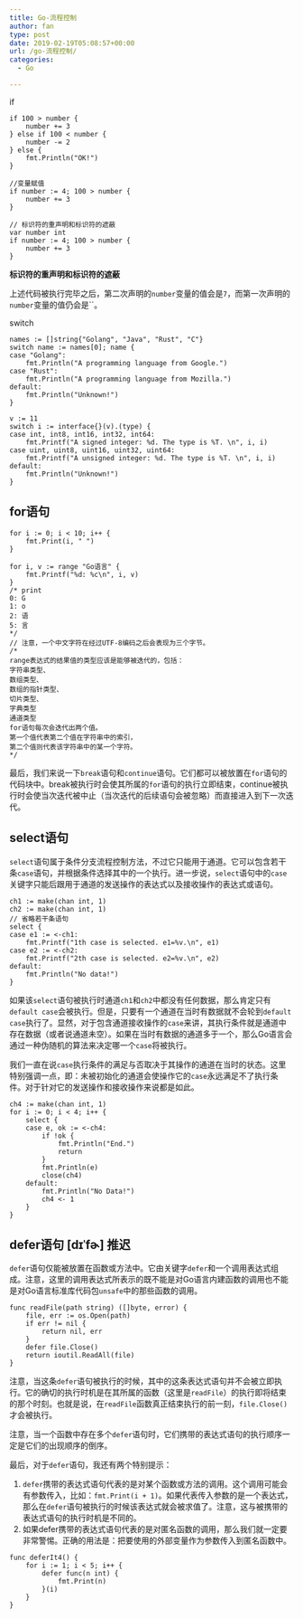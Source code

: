 ```yaml
---
title: Go-流程控制
author: fan
type: post
date: 2019-02-19T05:08:57+00:00
url: /go-流程控制/
categories:
  - Go

---
```

if

<pre><code class="language-go line-numbers">if 100 &gt; number {
    number += 3
} else if 100 &lt; number {
    number -= 2
} else {
    fmt.Println("OK!")
}
</code></pre>

<pre><code class="language-go line-numbers">//变量赋值
if number := 4; 100 &gt; number {
    number += 3
}
</code></pre>

<pre><code class="language-go line-numbers">// 标识符的重声明和标识符的遮蔽
var number int
if number := 4; 100 &gt; number {
    number += 3
}
</code></pre>

**标识符的重声明和标识符的遮蔽**
  
上述代码被执行完毕之后，第二次声明的`number`变量的值会是`7`，而第一次声明的`number`变量的值仍会是``。
  
switch

<pre><code class="language-go line-numbers">names := []string{"Golang", "Java", "Rust", "C"}
switch name := names[0]; name {
case "Golang":
    fmt.Println("A programming language from Google.")
case "Rust":
    fmt.Println("A programming language from Mozilla.")
default:
    fmt.Println("Unknown!")
}
</code></pre>

<pre><code class="language-go line-numbers">v := 11
switch i := interface{}(v).(type) {
case int, int8, int16, int32, int64:
    fmt.Printf("A signed integer: %d. The type is %T. \n", i, i)
case uint, uint8, uint16, uint32, uint64:
    fmt.Printf("A unsigned integer: %d. The type is %T. \n", i, i)
default:
    fmt.Println("Unknown!")
}
</code></pre>

## for语句

<pre><code class="language-go line-numbers">for i := 0; i &lt; 10; i++ {
    fmt.Print(i, " ")
}
</code></pre>

<pre><code class="language-go line-numbers">for i, v := range "Go语言" {
    fmt.Printf("%d: %c\n", i, v)
}
/* print
0: G
1: o
2: 语
5: 言
*/
// 注意，一个中文字符在经过UTF-8编码之后会表现为三个字节。
/*
range表达式的结果值的类型应该是能够被迭代的，包括：
字符串类型、
数组类型、
数组的指针类型、
切片类型、
字典类型
通道类型
for语句每次会迭代出两个值。
第一个值代表第二个值在字符串中的索引，
第二个值则代表该字符串中的某一个字符。
*/
</code></pre>

最后，我们来说一下`break`语句和`continue`语句。它们都可以被放置在`for`语句的代码块中。break被执行时会使其所属的`for`语句的执行立即结束，continue被执行时会使当次迭代被中止（当次迭代的后续语句会被忽略）而直接进入到下一次迭代。

## select语句

`select`语句属于条件分支流程控制方法，不过它只能用于通道。它可以包含若干条`case`语句，并根据条件选择其中的一个执行。进一步说，`select`语句中的`case`关键字只能后跟用于通道的发送操作的表达式以及接收操作的表达式或语句。

<pre><code class="language-go line-numbers">ch1 := make(chan int, 1)
ch2 := make(chan int, 1)
// 省略若干条语句
select {
case e1 := &lt;-ch1:
    fmt.Printf("1th case is selected. e1=%v.\n", e1)
case e2 := &lt;-ch2:
    fmt.Printf("2th case is selected. e2=%v.\n", e2)
default:
    fmt.Println("No data!")
}
</code></pre>

如果该`select`语句被执行时通道`ch1`和`ch2`中都没有任何数据，那么肯定只有`default case`会被执行。但是，只要有一个通道在当时有数据就不会轮到`default case`执行了。显然，对于包含通道接收操作的`case`来讲，其执行条件就是通道中存在数据（或者说通道未空）。如果在当时有数据的通道多于一个，那么Go语言会通过一种伪随机的算法来决定哪一个`case`将被执行。
  
我们一直在说`case`执行条件的满足与否取决于其操作的通道在当时的状态。这里特别强调一点，即：未被初始化的通道会使操作它的`case`永远满足不了执行条件。对于针对它的发送操作和接收操作来说都是如此。

<pre><code class="language-go line-numbers">ch4 := make(chan int, 1)
for i := 0; i &lt; 4; i++ {
    select {
    case e, ok := &lt;-ch4:
        if !ok {
            fmt.Println("End.")
            return
        }
        fmt.Println(e)
        close(ch4)
    default:
        fmt.Println("No Data!")
        ch4 &lt;- 1
    }
}
</code></pre>

## defer语句 [dɪˈfɚ] 推迟

`defer`语句仅能被放置在函数或方法中。它由关键字`defer`和一个调用表达式组成。注意，这里的调用表达式所表示的既不能是对Go语言内建函数的调用也不能是对Go语言标准库代码包`unsafe`中的那些函数的调用。

<pre><code class="language-go line-numbers">func readFile(path string) ([]byte, error) {
    file, err := os.Open(path)
    if err != nil {
        return nil, err
    }
    defer file.Close()
    return ioutil.ReadAll(file)
}
</code></pre>

注意，当这条`defer`语句被执行的时候，其中的这条表达式语句并不会被立即执行。它的确切的执行时机是在其所属的函数（这里是`readFile`）的执行即将结束的那个时刻。也就是说，在`readFile`函数真正结束执行的前一刻，`file.Close()`才会被执行。
  
注意，当一个函数中存在多个`defer`语句时，它们携带的表达式语句的执行顺序一定是它们的出现顺序的倒序。
  
最后，对于`defer`语句，我还有两个特别提示：

  1. `defer`携带的表达式语句代表的是对某个函数或方法的调用。这个调用可能会有参数传入，比如：`fmt.Print(i + 1)`。如果代表传入参数的是一个表达式，那么在`defer`语句被执行的时候该表达式就会被求值了。注意，这与被携带的表达式语句的执行时机是不同的。
  2. 如果defer携带的表达式语句代表的是对匿名函数的调用，那么我们就一定要非常警惕。正确的用法是：把要使用的外部变量作为参数传入到匿名函数中。

<pre><code class="language-go line-numbers">func deferIt4() {
    for i := 1; i &lt; 5; i++ {
        defer func(n int) {
            fmt.Print(n)
        }(i)
    }
}
</code></pre>